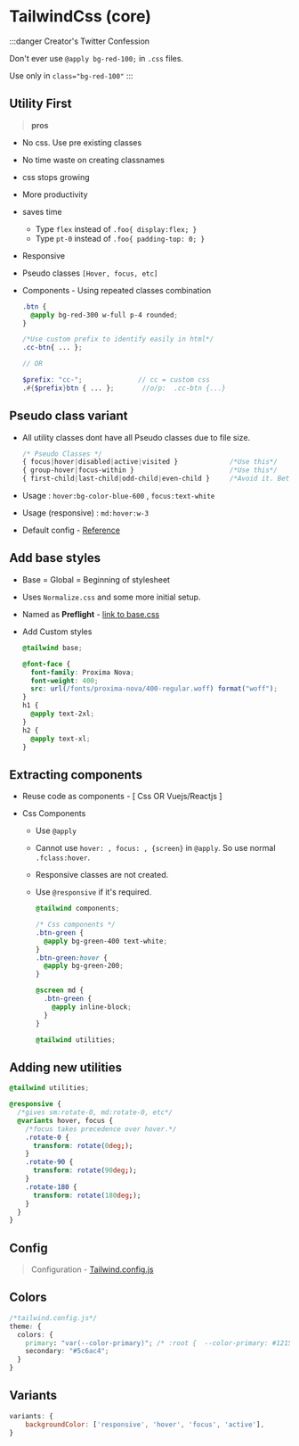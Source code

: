 # TailwindCss (core)

:::danger Creator's Twitter Confession

Don't ever use `@apply bg-red-100;` in `.css` files.

Use only in `class="bg-red-100"`
:::

## Utility First

> **pros**

- No css. Use pre existing classes
- No time waste on creating classnames
- css stops growing
- More productivity
- saves time
  - Type `flex` instead of `.foo{ display:flex; }`
  - Type `pt-0` instead of `.foo{ padding-top: 0; }`
- Responsive
- Pseudo classes `[Hover, focus, etc]`
- Components - Using repeated classes combination

  ```scss
  .btn {
    @apply bg-red-300 w-full p-4 rounded;
  }

  /*Use custom prefix to identify easily in html*/
  .cc-btn{ ... };

  // OR

  $prefix: "cc-";              // cc = custom css
  .#{$prefix}btn { ... };       //o/p:  .cc-btn {...}
  ```

## Pseudo class variant

- All utility classes dont have all Pseudo classes due to file size.

  ```css
  /* Pseudo Classes */
  { focus|hover|disabled|active|visited }             /*Use this*/
  { group-hover|focus-within }                        /*Use this*/
  { first-child|last-child|odd-child|even-child }     /*Avoid it. Better use core css with @apply */
  ```

- Usage : `hover:bg-color-blue-600` , `focus:text-white`
- Usage (responsive) : `md:hover:w-3`
- Default config - [Reference](https://tailwindcss.com/docs/pseudo-class-variants#default-variants-reference)

## Add base styles

- Base = Global = Beginning of stylesheet
- Uses `Normalize.css` and some more initial setup.
- Named as **Preflight** - [link to base.css](https://unpkg.com/tailwindcss@1.1.2/dist/base.css)
- Add Custom styles

  ```scss
  @tailwind base;

  @font-face {
    font-family: Proxima Nova;
    font-weight: 400;
    src: url(/fonts/proxima-nova/400-regular.woff) format("woff");
  }
  h1 {
    @apply text-2xl;
  }
  h2 {
    @apply text-xl;
  }
  ```

## Extracting components

- Reuse code as components - [ Css OR Vuejs/Reactjs ]
- Css Components

  - Use `@apply`
  - Cannot use `hover: , focus: , {screen}` in `@apply`. So use normal `.fclass:hover`.
  - Responsive classes are not created.
  - Use `@responsive` if it's required.

    ```scss
    @tailwind components;

    /* Css components */
    .btn-green {
      @apply bg-green-400 text-white;
    }
    .btn-green:hover {
      @apply bg-green-200;
    }

    @screen md {
      .btn-green {
        @apply inline-block;
      }
    }

    @tailwind utilities;
    ```

## Adding new utilities

```css
@tailwind utilities;

@responsive {
  /*gives sm:rotate-0, md:rotate-0, etc*/
  @variants hover, focus {
    /*focus takes precedence over hover.*/
    .rotate-0 {
      transform: rotate(0deg;);
    }
    .rotate-90 {
      transform: rotate(90deg;);
    }
    .rotate-180 {
      transform: rotate(180deg;);
    }
  }
}
```

## Config

> Configuration - [Tailwind.config.js](https://github.com/tailwindcss/tailwindcss/blob/master/stubs/defaultConfig.stub.js)

## Colors

```css
/*tailwind.config.js*/
theme: {
  colors: {
    primary: "var(--color-primary)"; /* :root {  --color-primary: #121547;  } */
    secondary: "#5c6ac4";
  }
}
```

## Variants

```js
variants: {
    backgroundColor: ['responsive', 'hover', 'focus', 'active'],
}
```
